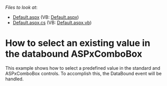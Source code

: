 <!-- default file list -->
*Files to look at*:

* [Default.aspx](./CS/Default.aspx) (VB: [Default.aspx](./VB/Default.aspx))
* [Default.aspx.cs](./CS/Default.aspx.cs) (VB: [Default.aspx.vb](./VB/Default.aspx.vb))
<!-- default file list end -->
# How to select an existing value in the databound ASPxComboBox


<p>This example shows how to select a predefined value in the standard and ASPxComboBox controls. To accomplish this, the DataBound event will be handled.</p>

<br/>


